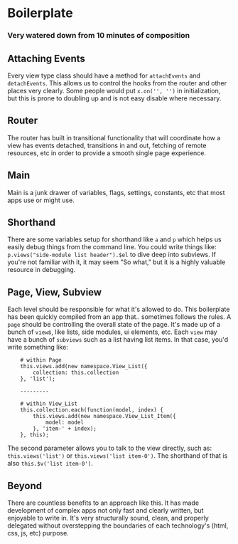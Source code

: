 

# Boilerplate
### Very watered down from 10 minutes of composition


## Attaching Events

Every view type class should have a method for `attachEvents` and `detachEvents`.
This allows us to control the hooks from the router and other places very clearly.
Some people would put `x.on('', '')` in initialization, but this is prone to doubling
up and is not easy disable where necessary.


## Router

The router has built in transitional functionality that will coordinate how a view
has events detached, transitions in and out, fetching of remote resources, etc in
order to provide a smooth single page experience.


## Main

Main is a junk drawer of variables, flags, settings, constants, etc that most
apps use or might use.


## Shorthand

There are some variables setup for shorthand like `a` and `p` which helps us easily
debug things from the command line. You could write things like:
`p.views("side-module list header").$el` to dive deep into subviews. If you're not
familiar with it, it may seem "So what," but it is a highly valuable resource in debugging.


## Page, View, Subview

Each level should be responsible for what it's allowed to do. This boilerplate has been
quickly compiled from an app that.. sometimes follows the rules. A `page` should be controlling
the overall state of the page. It's made up of a bunch of `view`s, like lists, side modules,
ui elements, etc. Each `view` may have a bunch of `subviews` such as a list having list items.
In that case, you'd write something like:

```
    # within Page
    this.views.add(new namespace.View_List({
        collection: this.collection
    }, 'list');

    ---------

    # within View_List
    this.collection.each(function(model, index) {
        this.views.add(new namespace.View_List_Item({
            model: model
        }, 'item-' + index);
    }, this);

```

The second parameter allows you to talk to the view directly, such as:
`this.views('list')` or `this.views('list item-0')`.
The shorthand of that is also `this.$v('list item-0')`.


## Beyond

There are countless benefits to an approach like this. It has made development of
complex apps not only fast and clearly written, but enjoyable to write in. It's
very structurally sound, clean, and properly delegated without overstepping the
boundaries of each technology's (html, css, js, etc) purpose.


